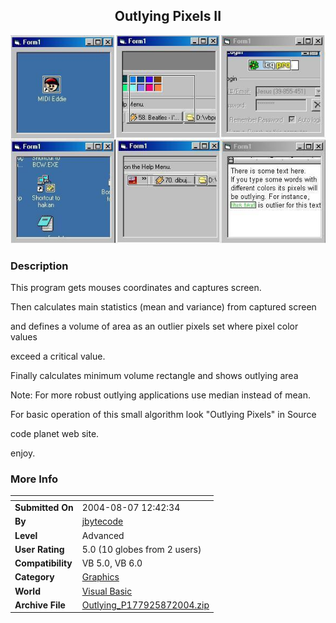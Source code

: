 ﻿<div align="center">

## Outlying Pixels II

<img src="PIC2004871242219303.jpg">
</div>

### Description

This program gets mouses coordinates and captures screen.

Then calculates main statistics (mean and variance) from captured screen

and defines a volume of area as an outlier pixels set where pixel color values

exceed a critical value.

Finally calculates minimum volume rectangle and shows outlying area

Note: For more robust outlying applications use median instead of mean.

For basic operation of this small algorithm look "Outlying Pixels" in Source

code planet web site.

enjoy.
 
### More Info
 


<span>             |<span>
---                |---
**Submitted On**   |2004-08-07 12:42:34
**By**             |[jbytecode](https://github.com/Planet-Source-Code/PSCIndex/blob/master/ByAuthor/jbytecode.md)
**Level**          |Advanced
**User Rating**    |5.0 (10 globes from 2 users)
**Compatibility**  |VB 5\.0, VB 6\.0
**Category**       |[Graphics](https://github.com/Planet-Source-Code/PSCIndex/blob/master/ByCategory/graphics__1-46.md)
**World**          |[Visual Basic](https://github.com/Planet-Source-Code/PSCIndex/blob/master/ByWorld/visual-basic.md)
**Archive File**   |[Outlying\_P177925872004\.zip](https://github.com/Planet-Source-Code/jbytecode-outlying-pixels-ii__1-55426/archive/master.zip)









